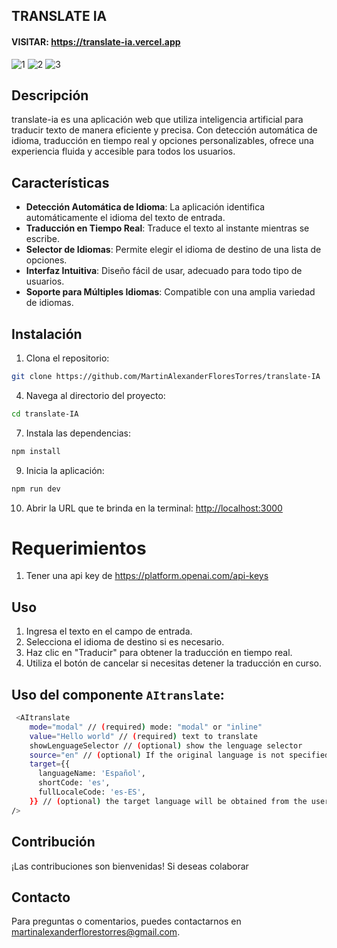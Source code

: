 
## TRANSLATE IA
#### VISITAR: https://translate-ia.vercel.app

![1](https://github.com/user-attachments/assets/87156c68-c61f-47b1-84d7-d7ece395868a)
![2](https://github.com/user-attachments/assets/4f6d5262-8ab3-40bf-abc3-ea9a561be6d3)
![3](https://github.com/user-attachments/assets/6dc32b2b-bd5f-42a1-b9c5-5b577181ada2)


## Descripción

translate-ia es una aplicación web que utiliza inteligencia artificial para traducir texto de manera eficiente y precisa. Con detección automática de idioma, traducción en tiempo real y opciones personalizables, ofrece una experiencia fluida y accesible para todos los usuarios.

## Características

- **Detección Automática de Idioma**: La aplicación identifica automáticamente el idioma del texto de entrada.
- **Traducción en Tiempo Real**: Traduce el texto al instante mientras se escribe.
- **Selector de Idiomas**: Permite elegir el idioma de destino de una lista de opciones.
- **Interfaz Intuitiva**: Diseño fácil de usar, adecuado para todo tipo de usuarios.
- **Soporte para Múltiples Idiomas**: Compatible con una amplia variedad de idiomas.

## Instalación

1. Clona el repositorio:
```bash
git clone https://github.com/MartinAlexanderFloresTorres/translate-IA
```
4. Navega al directorio del proyecto:
```bash
cd translate-IA
```
7. Instala las dependencias:
```bash
npm install
```
9. Inicia la aplicación:
```bash
npm run dev
```
10. Abrir la URL que te brinda en la terminal:
[http://localhost:3000](http://localhost:3000)

# Requerimientos
1. Tener una api key de https://platform.openai.com/api-keys

## Uso

1. Ingresa el texto en el campo de entrada.
2. Selecciona el idioma de destino si es necesario.
3. Haz clic en "Traducir" para obtener la traducción en tiempo real.
4. Utiliza el botón de cancelar si necesitas detener la traducción en curso.

## Uso del componente `AItranslate`:
```bash
 <AItranslate
    mode="modal" // (required) mode: "modal" or "inline"
    value="Hello world" // (required) text to translate
    showLenguageSelector // (optional) show the lenguage selector
    source="en" // (optional) If the original language is not specified, it will be deducted
    target={{
      languageName: 'Español',
      shortCode: 'es',
      fullLocaleCode: 'es-ES',
    }} // (optional) the target language will be obtained from the user if it is not specified
/>

```

## Contribución

¡Las contribuciones son bienvenidas! Si deseas colaborar


## Contacto

Para preguntas o comentarios, puedes contactarnos en [martinalexanderflorestorres@gmail.com](mailto:martinalexanderflorestorres@gmail.com).


